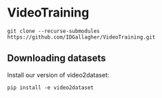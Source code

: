 # VideoTraining

```
git clone --recurse-submodules https://github.com/IDGallagher/VideoTraining.git
```

## Downloading datasets

Install our version of video2dataset:
```
pip install -e video2dataset
```

